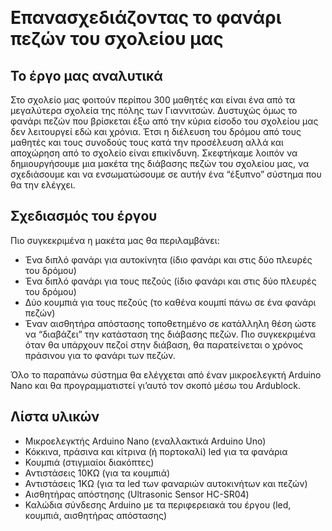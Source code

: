 ​
# Επανασχεδιάζοντας το φανάρι πεζών του σχολείου μας

## Το έργο μας αναλυτικά
Στο σχολείο μας φοιτούν περίπου 300 μαθητές και είναι ένα από τα μεγαλύτερα σχολεία της πόλης των Γιαννιτσών. Δυστυχώς όμως το φανάρι πεζών που βρίσκεται έξω από την κύρια είσοδο του σχολείου μας δεν λειτουργεί εδώ και χρόνια. Έτσι η διέλευση του δρόμου από τους μαθητές και τους συνοδούς τους κατά την προσέλευση αλλά και αποχώρηση από το σχολείο είναι επικίνδυνη.
Σκεφτήκαμε λοιπόν να δημιουργήσουμε μια μακέτα της διάβασης πεζών του σχολείου μας, να σχεδιάσουμε και να ενσωματώσουμε σε αυτήν ένα “έξυπνο” σύστημα που θα την ελέγχει.

## Σχεδιασμός του έργου
Πιο συγκεκριμένα η μακέτα μας θα περιλαμβάνει:

* Ένα διπλό φανάρι για αυτοκίνητα (ίδιο φανάρι και στις δύο πλευρές του δρόμου)
* Ένα διπλό φανάρι για τους πεζούς (ίδιο φανάρι και στις δύο πλευρές του δρόμου)
* Δύο κουμπιά για τους πεζούς (το καθένα κουμπί πάνω σε ένα φανάρι πεζών)
* Έναν αισθητήρα απόστασης τοποθετημένο σε κατάλληλη θέση ώστε να “διαβάζει” την κατάσταση της διάβασης πεζών. Πιο συγκεκριμένα όταν θα υπάρχουν πεζοί στην διάβαση, θα παρατείνεται ο χρόνος πράσινου για το φανάρι των πεζών.

Όλο το παραπάνω σύστημα θα ελέγχεται από έναν μικροελεγκτή Arduino Nano και θα προγραμματιστεί γι’αυτό τον σκοπό μέσω του Ardublock.

## Λίστα υλικών

* Μικροελεγκτής Arduino Nano (εναλλακτικά Arduino Uno)
* Κόκκινα, πράσινα και κίτρινα (ή πορτοκαλί) led για τα φανάρια
* Κουμπιά (στιγμιαίοι διακόπτες)
* Αντιστάσεις 10ΚΩ (για τα κουμπιά)
* Αντιστάσεις 1ΚΩ (για τα led των φαναριών αυτοκινήτων και πεζών)
* Αισθητήρας απόστησης (Ultrasonic Sensor HC-SR04)
* Καλώδια σύνδεσης Arduino με τα περιφερειακά του έργου (led, κουμπιά, αισθητήρας απόστασης)
